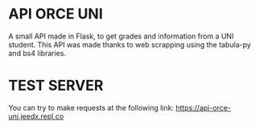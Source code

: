 # API ORCE UNI
A small API made in Flask, to get grades and information from a UNI student. This API was made thanks to web scrapping using the tabula-py and bs4 libraries.
# TEST SERVER
You can try to make requests at the following link: https://api-orce-uni.jeedx.repl.co
